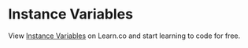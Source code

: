 # Instance Variables
<p class='util--hide'>View <a href='https://learn.co/lessons/phrg-ruby-instance-variables'>Instance Variables</a> on Learn.co and start learning to code for free.</p>
